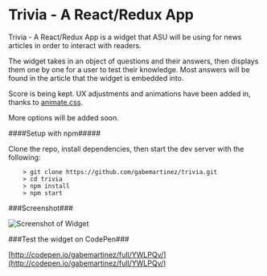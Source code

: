 # Trivia - A React/Redux App

Trivia - A React/Redux App is a widget that ASU will be using for news articles in order to interact with readers.

The widget takes in an object of questions and their answers, then displays them one by one for a user to test their knowledge. Most answers will be found in the article that the widget is embedded into.

Score is being kept. UX adjustments and animations have been added in, thanks to [animate.css](https://daneden.github.io/animate.css/).

More options will be added soon.

####Setup with npm#####

Clone the repo, install dependencies, then start the dev server with the following:

```
	> git clone https://github.com/gabemartinez/trivia.git
	> cd trivia
	> npm install
	> npm start
```

###Screenshot###

![Screenshot of Widget](http://i.imgur.com/XGWv1Na.png)

###Test the widget on CodePen###

[http://codepen.io/gabemartinez/full/YWLPQv/](http://codepen.io/gabemartinez/full/YWLPQv/)
